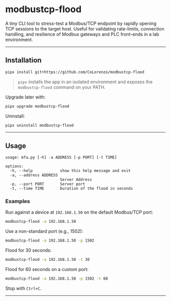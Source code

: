 # modbustcp-flood

A tiny CLI tool to stress-test a Modbus/TCP endpoint by rapidly opening TCP sessions to the target host. Useful for validating rate-limits, connection handling, and resilience of Modbus gateways and PLC front-ends in a lab environment.

---

## Installation

```bash
pipx install git+https://github.com/CoLorenzo/modbustcp-flood
```

> `pipx` installs the app in an isolated environment and exposes the `modbustcp-flood` command on your PATH.

Upgrade later with:

```bash
pipx upgrade modbustcp-flood
```

Uninstall:

```bash
pipx uninstall modbustcp-flood
```

---

## Usage

```text
usage: mfa.py [-h] -a ADDRESS [-p PORT] [-t TIME]

options:
  -h, --help            show this help message and exit
  -a, --address ADDRESS
                        Server Address
  -p, --port PORT       Server port
  -t, --time TIME       Duration of the flood in seconds
```

### Examples

Run against a device at `192.168.1.50` on the default Modbus/TCP port:

```bash
modbustcp-flood -a 192.168.1.50
```

Use a non-standard port (e.g., 1502):

```bash
modbustcp-flood -a 192.168.1.50 -p 1502
```

Flood for 30 seconds:

```bash
modbustcp-flood -a 192.168.1.50 -t 30
```

Flood for 60 seconds on a custom port:

```bash
modbustcp-flood -a 192.168.1.50 -p 1502 -t 60
```

Stop with `Ctrl+C`.

---
